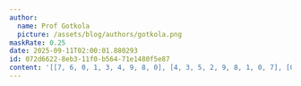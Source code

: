 ```yaml
---
author:
  name: Prof Gotkola
  picture: /assets/blog/authors/gotkola.png
maskRate: 0.25
date: 2025-09-11T02:00:01.880293
id: 072d6622-8eb3-11f0-b564-71e1480f5e87
content: '[[7, 6, 0, 1, 3, 4, 9, 8, 0], [4, 3, 5, 2, 9, 8, 1, 0, 7], [0, 0, 0, 7, 5, 6, 3, 4, 2], [5, 1, 8, 3, 6, 0, 4, 0, 9], [9, 4, 0, 8, 1, 7, 2, 5, 3], [0, 7, 0, 9, 4, 5, 8, 1, 0], [0, 2, 1, 5, 8, 0, 0, 3, 4], [3, 5, 0, 0, 2, 0, 6, 9, 0], [8, 9, 4, 6, 0, 3, 5, 2, 1]]'
---
```

